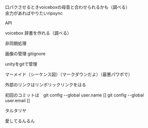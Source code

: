 口パクさせるときvoiceboxの母音と合わせられるかも（調べる）  
余力があればやりたいripsync

API

voicebox 辞書を作れる（調べる）

非同期処理

画像の管理
gitignore

unityをgitで管理

マーメイド（シーケンス図）（マークダウンだよ）（最悪パワポで）


外部のリンクはリンボリックリンクをはる

初回のコミットは　git config --global user.name []
                 git config --global user.email []
                


タルタリヤ

愛してるんるん